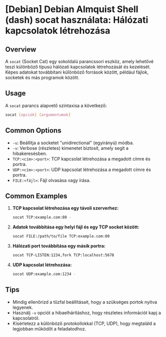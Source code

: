 # [Debian] Debian Almquist Shell (dash) socat használata: Hálózati kapcsolatok létrehozása

## Overview
A `socat` (Socket Cat) egy sokoldalú parancssori eszköz, amely lehetővé teszi különböző típusú hálózati kapcsolatok létrehozását és kezelését. Képes adatokat továbbítani különböző források között, például fájlok, socketek és más programok között.

## Usage
A `socat` parancs alapvető szintaxisa a következő:

```bash
socat [opciók] [argumentumok]
```

## Common Options
- `-u`: Beállítja a socketet "unidirectional" (egyirányú) módba.
- `-v`: Verbose (részletes) kimenetet biztosít, amely segít a hibakeresésben.
- `TCP:<cím>:<port>`: TCP kapcsolat létrehozása a megadott címre és portra.
- `UDP:<cím>:<port>`: UDP kapcsolat létrehozása a megadott címre és portra.
- `FILE:<fájl>`: Fájl olvasása vagy írása.

## Common Examples
1. **TCP kapcsolat létrehozása egy távoli szerverhez:**
   ```bash
   socat TCP:example.com:80 -
   ```

2. **Adatok továbbítása egy helyi fájl és egy TCP socket között:**
   ```bash
   socat FILE:/path/to/file TCP:example.com:80
   ```

3. **Hálózati port továbbítása egy másik portra:**
   ```bash
   socat TCP-LISTEN:1234,fork TCP:localhost:5678
   ```

4. **UDP kapcsolat létrehozása:**
   ```bash
   socat UDP:example.com:1234 -
   ```

## Tips
- Mindig ellenőrizd a tűzfal beállításait, hogy a szükséges portok nyitva legyenek.
- Használj `-v` opciót a hibaelhárításhoz, hogy részletes információt kapj a kapcsolatról.
- Kísérletezz a különböző protokollokkal (TCP, UDP), hogy megtaláld a legjobban működőt a feladatodhoz.